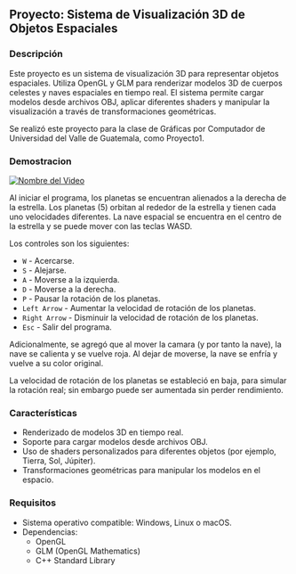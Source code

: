 ## Proyecto: Sistema de Visualización 3D de Objetos Espaciales

### Descripción
Este proyecto es un sistema de visualización 3D para representar objetos espaciales. Utiliza OpenGL y GLM para renderizar modelos 3D de cuerpos celestes y naves espaciales en tiempo real. El sistema permite cargar modelos desde archivos OBJ, aplicar diferentes shaders y manipular la visualización a través de transformaciones geométricas.

Se realizó este proyecto para la clase de Gráficas por Computador de Universidad del Valle de Guatemala, como Proyecto1.

### Demostracion
[![Nombre del Video](https://img.youtube.com/vi/0xe_JmHAM6A/maxresdefault.jpg)](https://www.youtube.com/watch?v=0xe_JmHAM6A)

Al iniciar el programa, los planetas se encuentran alienados a la derecha de la estrella. Los planetas (5) orbitan al rededor de la estrella y tienen cada uno velocidades diferentes. La nave espacial se encuentra en el centro de la estrella y se puede mover con las teclas WASD.

Los controles son los siguientes:
- `W` - Acercarse.
- `S` - Alejarse.
- `A` - Moverse a la izquierda.
- `D` - Moverse a la derecha.
- `P` - Pausar la rotación de los planetas.
- `Left Arrow` - Aumentar la velocidad de rotación de los planetas. 
- `Right Arrow` - Disminuir la velocidad de rotación de los planetas.
- `Esc` - Salir del programa.

Adicionalmente, se agregó que al mover la camara (y por tanto la nave), la nave se calienta y se vuelve roja. Al dejar de moverse, la nave se enfría y vuelve a su color original.

La velocidad de rotación de los planetas se estableció en baja, para simular la rotación real; sin embargo puede ser aumentada sin perder rendimiento. 
### Características
- Renderizado de modelos 3D en tiempo real.
- Soporte para cargar modelos desde archivos OBJ.
- Uso de shaders personalizados para diferentes objetos (por ejemplo, Tierra, Sol, Júpiter).
- Transformaciones geométricas para manipular los modelos en el espacio.

### Requisitos
- Sistema operativo compatible: Windows, Linux o macOS.
- Dependencias:
    - OpenGL
    - GLM (OpenGL Mathematics)
    - C++ Standard Library
